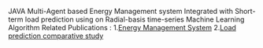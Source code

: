 JAVA Multi-Agent based Energy Management system Integrated with Short-term load prediction using on Radial-basis time-series Machine Learning Algorithm
Related Publications :
1.[Energy Management System](https://ieeexplore.ieee.org/document/10245738)
2.[Load prediction comparative study](https://ieeexplore.ieee.org/document/9215329)

